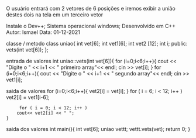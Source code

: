 O usuário entrará com 2 vetores de 6 posições e iremos exibir a união destes dois na tela em um terceiro vetor

Instale o Dev++; Sistema operacional windows; Desenvolvido em C++ Autor: Ismael Data: 01-12-2021

classe / metodo 
class uniao{ 
	int vet[6]; 
	int vet1[6];
	int vet2 [12];
	int i;
public:
vets(int vet[6]);
};

entrada de valores 
int uniao::vets(int vet[6]){
for (i=0;i<6;i++){
    cout << "Digite o " << i+1 << " primeiro array"<< endl;
    cin >> vet[i];
}
for (i=0;i<6;i++){
    cout << "Digite o " << i+1 << " segundo array"<< endl;
    cin >> vet1[i];

saida de valores 
for (i=0;i<6;i++){
    vet2[i] = vet[i];
}
    for ( i = 6; i < 12; i++ )
        vet2[i] = vet1[i-6];

         for ( i = 0; i < 12; i++ )
        cout<< vet2[i] << " ";
    }

saida dos valores
int main(){
    int vet[6];
uniao vettt;
vettt.vets(vet);
return 0;
}
